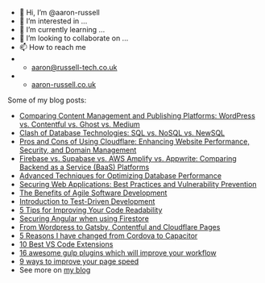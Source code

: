 - 👋 Hi, I’m @aaron-russell
- 👀 I’m interested in ...
- 🌱 I’m currently learning ...
- 💞️ I’m looking to collaborate on ...
- 📫 How to reach me 
- - aaron@russell-tech.co.uk
- - [aaron-russell.co.uk](https://aaron-russell.co.uk)

Some of my blog posts:
- [Comparing Content Management and Publishing Platforms: WordPress vs. Contentful vs. Ghost vs. Medium](https://aaron-russell.co.uk/blog/wordpress-vs-contentful-vs-ghost-vs-medium/)
- [Clash of Database Technologies: SQL vs. NoSQL vs. NewSQL](https://aaron-russell.co.uk/blog/sql-vs-nosql-vs-newsql/)
- [Pros and Cons of Using Cloudflare: Enhancing Website Performance, Security, and Domain Management](https://aaron-russell.co.uk/blog/pros-and-cons-of-using-cloudflare/)
- [Firebase vs. Supabase vs. AWS Amplify vs. Appwrite: Comparing Backend as a Service (BaaS) Platforms](https://aaron-russell.co.uk/blog/firebase-vs-supabase-vs-aws-amplify-vs-appwrite/)
- [Advanced Techniques for Optimizing Database Performance](https://aaron-russell.co.uk/blog/advanced-techniques-for-optimizing-database-performance/)
- [Securing Web Applications: Best Practices and Vulnerability Prevention](https://aaron-russell.co.uk/blog/securing-web-applications-best-practices/)
- [The Benefits of Agile Software Development](https://aaron-russell.co.uk/blog/the-benefits-of-agile-software-development/)
- [Introduction to Test-Driven Development](https://aaron-russell.co.uk/blog/introduction-to-test-driven-development/)
- [5 Tips for Improving Your Code Readability](https://aaron-russell.co.uk/blog/5-tips-for-improving-your-code-readability/)
- [Securing Angular when using Firestore](https://aaron-russell.co.uk/blog/securing-angular-when-using-firestore/)
- [From Wordpress to Gatsby, Contentful and Cloudflare Pages](https://aaron-russell.co.uk/blog/from-wordpress-to-gatsby-contentful-and-cloudflare-pages/)
- [5 Reasons I have changed from Cordova to Capacitor](https://aaron-russell.co.uk/blog/5-reasons-i-have-changed-to-capacitor/)
- [10 Best VS Code Extensions](https://aaron-russell.co.uk/blog/10-best-vs-code-extensions/)
- [16 awesome gulp plugins which will improve your workflow](https://aaron-russell.co.uk/blog/16-awesome-gulp-plugins)
- [9 ways to improve your page speed](https://aaron-russell.co.uk/blog/9-ways-to-improve-your-page-speed)
- See more on [my blog](https://aaron-russell.co.uk/blog/)
<!---
aaron-russell/aaron-russell is a ✨ special ✨ repository because its `README.md` (this file) appears on your GitHub profile.
You can click the Preview link to take a look at your changes.
--->
